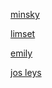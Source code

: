 

[minsky](https://gauss.math.yale.edu/~yhm3/research/limset/pictures.html)

[limset](https://commons.wikimedia.org/wiki/File:Kleinian_group_limit_set_on_sphere.png)

[emily](https://www.dumas.io/limset/)

[jos leys](https://www.josleys.com/articles/Kleinian%20escape-time_3.pdf)
